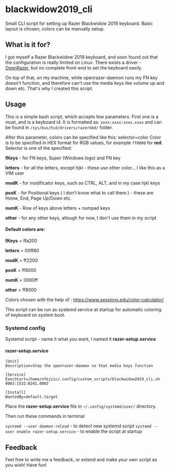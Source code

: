 # blackwidow2019_cli
Small CLI script for setting up Razer Blackwidow 2019 keyboard. Basic layout is chosen, colors can be manually setup.

## What is it for?
I got myself a Razer Blackwidow 2019 keyboard, and soon found out that the configuration is really limited on Linux.
There exists a driver - [OpenRazer](https://openrazer.github.io), but no complete front-end to set the keyboard easily.

On top of that, on my machine, while openrazer-daemon runs my FN key doesn't function, and therefore can't use the media keys like volume up and down etc.
That's why I created this script.

## Usage

This is a simple bash script, which accepts few parameters. First one is a must, and is a keyboard id.
It is formatted as: ```xxxx:xxxx:xxxx.xxxx``` and can be found in ```/sys/bus/hid/drivers/razerkbd/``` folder.

After this parameter, colors can be specified like this: selector=color
Color is to be specified in HEX format for RGB values, for example ```ff0000``` for **red**.
Selector is one of the specified:

**fKeys** - for FN keys, Super (Windows logo) and FN key

**letters** - for all the letters, except hjkl - these use other color... I like this as a VIM user

**modK** - for modificator keys, such as CTRL, ALT, and in my case hjkl keys

**posK** - for Positional keys ( I don't know what to call them ) - these are Home, End, Page Up/Down etc.

**numK** - Row of keys above letters + numpad keys

**other** - for any other keys, altough for now, I don't use them in my script


#### Default colors are:
**fKeys** = ffa200

**letters** = 00ff80

**modK** = ff2200

**posK** = ff8000

**numK** = 0080ff

**other** = ff8000


Colors chosen with the help of : https://www.sessions.edu/color-calculator/

This script can be run as systemd service at startup for automatic coloring of keyboard on system boot.

### Systemd config

Systemd script - name it what you want, I named it **razer-setup.service**

#### razer-setup.service
```
[Unit]
Description=Stop the openrazer-daemon so that media keys function

[Service]
ExecStart=/home/nfejzic/.config/custom_scripts/blackwidow2019_cli.sh 0003:1532:0241.0003

[Install]
WantedBy=default.target

```

Place the **razer-setup.service** file in ```~/.config/systemd/user/``` directory.

Then run these commands in terminal

```systemd --user daemon-reload``` - to detect new systemd script
```systemd --user enable razer-setup.service``` - to enable the script at startup

## Feedback

Feel free to write me a feedback, or extend and make your own script as you wish!
Have fun!
